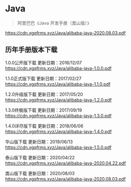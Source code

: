 # Java

> 阿里巴巴《Java 开发手册（嵩山版）》

https://cdn.xgqfrms.xyz/Java/alibaba-java-2020.08.03.pdf


## 历年手册版本下载

1.0.0公开版下载
更新日期：2016/12/07   
https://cdn.xgqfrms.xyz/Java/alibaba-java-1.0.0.pdf

1.1.0正式版下载
更新日期：2017/02/27   
https://cdn.xgqfrms.xyz/Java/alibaba-java-1.1.0.pdf

1.2.0升级版下载
更新日期：2017/05/20   
https://cdn.xgqfrms.xyz/Java/alibaba-java-1.2.0.pdf

1.3.0终极版下载
更新日期：2017/09/19   
https://cdn.xgqfrms.xyz/Java/alibaba-java-1.3.0.pdf

1.4.0详尽版下载
更新日期：2018/06/06   
https://cdn.xgqfrms.xyz/Java/alibaba-java-1.4.0.pdf

华山版下载
更新日期：2019/06/13   
https://cdn.xgqfrms.xyz/Java/alibaba-java-1.5.0.pdf

泰山版下载
更新日期：2020/04/22   
https://cdn.xgqfrms.xyz/Java/alibaba-java-2020.04.22.pdf

嵩山版下载
更新日期：2020/08/03   
https://cdn.xgqfrms.xyz/Java/alibaba-java-2020.08.03.pdf



